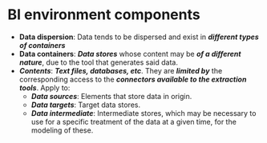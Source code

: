 # BI environment components

* **Data dispersion**: Data tends to be dispersed and exist in _**different types of containers**_
* **Data containers**: _**Data stores**_ whose content may be _**of a different nature**_, due to the tool that generates said data.
* _**Contents**_: _**Text files, databases, etc**_. They are _**limited by**_ the corresponding access to the _**connectors available to the extraction tools**_. Apply to:
  * _**Data sources**_: Elements that store data in origin.
  * _**Data targets**_: Target data stores.
  * _**Data intermediate**_: Intermediate stores, which may be necessary to use for a specific treatment of the data at a given time, for the modeling of these.
